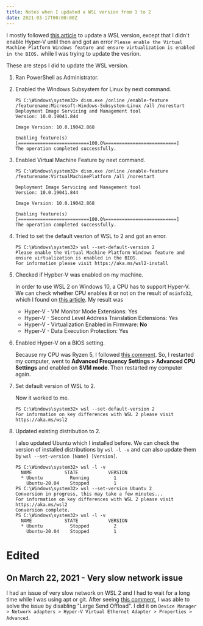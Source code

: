 ```yaml
---
title: Notes when I updated a WSL version from 1 to 2
date: 2021-03-17T00:00:00Z
---
```


I mostly followed [this article](https://docs.microsoft.com/en-us/windows/wsl/install-win10#set-your-distribution-version-to-wsl-1-or-wsl-2) to update a WSL version, except that I didn't enable Hyper-V until then and got an error `Please enable the Virtual Machine Platform Windows feature and ensure virtualization is enabled in the BIOS.` while I was trying to update the vesrion.

These are steps I did to update the WSL version.

1. Ran PowerShell as Administrator.
1. Enabled the Windows Subsystem for Linux by next command.
    ```
    PS C:\Windows\system32> dism.exe /online /enable-feature /featurename:Microsoft-Windows-Subsystem-Linux /all /norestart
    Deployment Image Servicing and Management tool
    Version: 10.0.19041.844

    Image Version: 10.0.19042.868

    Enabling feature(s)
    [==========================100.0%==========================]
    The operation completed successfully.
    ```

1. Enabled Virtual Machine Feature by next command.
    ```
    PS C:\Windows\system32> dism.exe /online /enable-feature /featurename:VirtualMachinePlatform /all /norestart

    Deployment Image Servicing and Management tool
    Version: 10.0.19041.844

    Image Version: 10.0.19042.868

    Enabling feature(s)
    [==========================100.0%==========================]
    The operation completed successfully.
    ```

1. Tried to set the default vesrion of WSL to 2 and got an error.
    ```
    PS C:\Windows\system32> wsl --set-default-version 2
    Please enable the Virtual Machine Platform Windows feature and ensure virtualization is enabled in the BIOS.
    For information please visit https://aka.ms/wsl2-install
    ```

1. Checked if Hypber-V was enabled on my machine.

   In order to use WSL 2 on Windows 10, a CPU has to support Hyper-V.
   We can check whether CPU enables it or not on the result of `msinfo32`, which I found on [this article](https://www.zdnet.com/article/windows-10-tip-find-out-if-your-pc-can-run-hyper-v/).
   My result was

    - Hyper-V - VM Monitor Mode Extensions: Yes
    - Hyper-V - Second Level Address Translation Extensions: Yes
    - Hyper-V - Virtualization Enabled in Firmware: **No**
    - Hyper-V - Data Execution Protection: Yes

1. Enabled Hyper-V on a BIOS setting.

    Because my CPU was Ryzen 5, I followed [this comment](https://superuser.com/a/1248572).
    So, I restarted my computer, went to **Advanced Frequency Settings > Advanced CPU Settings** and enabled on **SVM mode**.
    Then restarted my computer again.

1. Set default version of WSL to 2.

    Now it worked to me.
    ```
    PS C:\Windows\system32> wsl --set-default-version 2
    For information on key differences with WSL 2 please visit https://aka.ms/wsl2
    ```

1. Updated existing distribution to 2.

    I also updated Ubuntu which I installed before.
    We can check the version of installed distributions by `wsl -l -v` and can also update them by `wsl --set-version [Name] [Version]`.

    ```
    PS C:\Windows\system32> wsl -l -v
      NAME            STATE           VERSION
      * Ubuntu          Running         1
        Ubuntu-20.04    Stopped         1
    PS C:\Windows\system32> wsl --set-version Ubuntu 2
    Conversion in progress, this may take a few minutes...
    For information on key differences with WSL 2 please visit https://aka.ms/wsl2
    Conversion complete.
    PS C:\Windows\system32> wsl -l -v
      NAME            STATE           VERSION
      * Ubuntu          Stopped         2
        Ubuntu-20.04    Stopped         1
    ```

Edited
===

On March 22, 2021 - Very slow network issue
---

I had an issue of very slow network on WSL 2 and I had to wait for a long time while I was using apt or git.
After seeing [this comment](https://github.com/microsoft/WSL/issues/4901#issuecomment-748531438), I was able to solve the issue by disabling "Large Send Offload".
I did it on `Device Manager > Network adapters > Hyper-V Virtual Ethernet Adapter > Properties > Advanced`.
